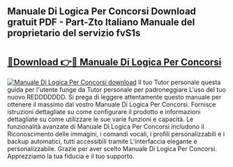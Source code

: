 ## Manuale Di Logica Per Concorsi Download gratuit PDF - Part-Zto Italiano Manuale del proprietario del servizio fvS1s

# <h2><a href="http://dfc9z7x.blite.top/?on=Manuale+Di+Logica+Per+Concorsi">🔗Download 👉🔴 Manuale Di Logica Per Concorsi</a></h2>

[![Manuale Di Logica Per Concorsi download](https://i.imgur.com/lujVjoI.png)](http://dfc9z7x.blite.top/?on=Manuale+Di+Logica+Per+Concorsi)
Il tuo Tutor personale questa guida per l'utente funge da Tutor personale per padroneggiare L'uso del tuo nuovo REDDDDDDD. Si prega di leggere attentamente questo manuale per ottenere il massimo dal vostro Manuale Di Logica Per Concorsi. Fornisce istruzioni dettagliate su come configurare il prodotto e informazioni dettagliate su come utilizzare le sue varie funzioni e capacità. Le funzionalità avanzate di Manuale Di Logica Per Concorsi includono il Riconoscimento delle immagini, i comandi vocali, i profili personalizzabili e i backup automatici, tutti accessibili tramite L'interfaccia elegante e personalizzabile. Grazie per aver scelto Manuale Di Logica Per Concorsi. Apprezziamo la tua fiducia e il tuo supporto.
